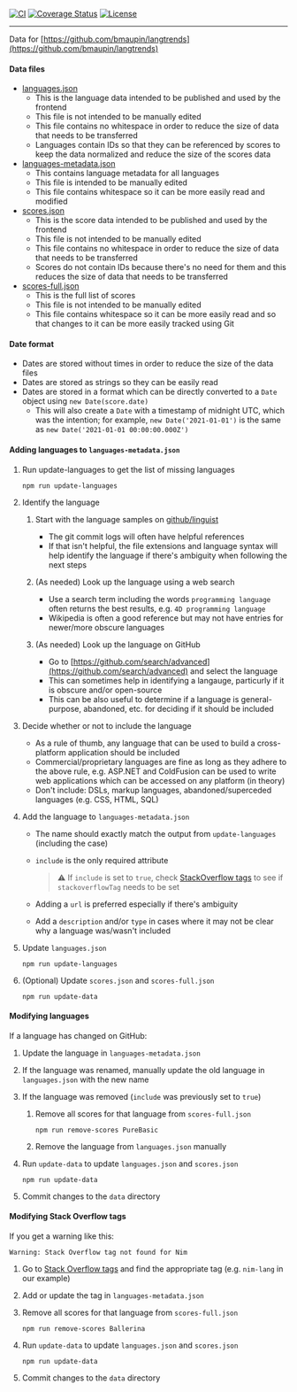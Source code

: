[![CI](https://github.com/bmaupin/langtrends-data/workflows/CI/badge.svg)](https://github.com/bmaupin/langtrends-data/actions)
[![Coverage Status](https://coveralls.io/repos/github/bmaupin/langtrends-data/badge.svg)](https://coveralls.io/github/bmaupin/langtrends-data)
[![License](https://img.shields.io/badge/license-MIT-blue.svg)](https://github.com/bmaupin/langtrends-data/blob/master/LICENSE)

---

Data for [https://github.com/bmaupin/langtrends](https://github.com/bmaupin/langtrends)

#### Data files

- [languages.json](data/languages.json)
  - This is the language data intended to be published and used by the frontend
  - This file is not intended to be manually edited
  - This file contains no whitespace in order to reduce the size of data that needs to be transferred
  - Languages contain IDs so that they can be referenced by scores to keep the data normalized and reduce the size of the scores data
- [languages-metadata.json](data/languages-metadata.json)
  - This contains language metadata for all languages
  - This file is intended to be manually edited
  - This file contains whitespace so it can be more easily read and modified
- [scores.json](data/scores.json)
  - This is the score data intended to be published and used by the frontend
  - This file is not intended to be manually edited
  - This file contains no whitespace in order to reduce the size of data that needs to be transferred
  - Scores do not contain IDs because there's no need for them and this reduces the size of data that needs to be transferred
- [scores-full.json](data/scores-full.json)
  - This is the full list of scores
  - This file is not intended to be manually edited
  - This file contains whitespace so it can be more easily read and so that changes to it can be more easily tracked using Git

#### Date format

- Dates are stored without times in order to reduce the size of the data files
- Dates are stored as strings so they can be easily read
- Dates are stored in a format which can be directly converted to a `Date` object using `new Date(score.date)`
  - This will also create a `Date` with a timestamp of midnight UTC, which was the intention; for example, `new Date('2021-01-01')` is the same as `new Date('2021-01-01 00:00:00.000Z')`

#### Adding languages to `languages-metadata.json`

1. Run update-languages to get the list of missing languages

   ```
   npm run update-languages
   ```

1. Identify the language

   1. Start with the language samples on [github/linguist](https://github.com/github/linguist/tree/master/samples)

      - The git commit logs will often have helpful references
      - If that isn't helpful, the file extensions and language syntax will help identify the language if there's ambiguity when following the next steps

   1. (As needed) Look up the language using a web search

      - Use a search term including the words `programming language` often returns the best results, e.g. `4D programming language`
      - Wikipedia is often a good reference but may not have entries for newer/more obscure languages

   1. (As needed) Look up the language on GitHub

      - Go to [https://github.com/search/advanced](https://github.com/search/advanced) and select the language
      - This can sometimes help in identifying a langauge, particurly if it is obscure and/or open-source
      - This can be also useful to determine if a language is general-purpose, abandoned, etc. for deciding if it should be included

1. Decide whether or not to include the language

   - As a rule of thumb, any language that can be used to build a cross-platform application should be included
   - Commercial/proprietary languages are fine as long as they adhere to the above rule, e.g. ASP.NET and ColdFusion can be used to write web applications which can be accessed on any platform (in theory)
   - Don't include: DSLs, markup languages, abandoned/superceded languages (e.g. CSS, HTML, SQL)

1. Add the language to `languages-metadata.json`

   - The name should exactly match the output from `update-languages` (including the case)
   - `include` is the only required attribute

     > ⚠ If `include` is set to `true`, check [StackOverflow tags](https://stackoverflow.com/tags) to see if `stackoverflowTag` needs to be set

   - Adding a `url` is preferred especially if there's ambiguity
   - Add a `description` and/or `type` in cases where it may not be clear why a language was/wasn't included

1. Update `languages.json`

   ```
   npm run update-languages
   ```

1. (Optional) Update `scores.json` and `scores-full.json`

   ```
   npm run update-data
   ```

#### Modifying languages

If a language has changed on GitHub:

1. Update the language in `languages-metadata.json`

1. If the language was renamed, manually update the old language in `languages.json` with the new name

1. If the language was removed (`include` was previously set to `true`)

   1. Remove all scores for that language from `scores-full.json`

      ```
      npm run remove-scores PureBasic
      ```

   1. Remove the language from `languages.json` manually

1. Run `update-data` to update `languages.json` and `scores.json`

   ```
   npm run update-data
   ```

1. Commit changes to the `data` directory

#### Modifying Stack Overflow tags

If you get a warning like this:

```
Warning: Stack Overflow tag not found for Nim
```

1. Go to [Stack Overflow tags](https://stackoverflow.com/tags) and find the appropriate tag (e.g. `nim-lang` in our example)

1. Add or update the tag in `languages-metadata.json`

1. Remove all scores for that language from `scores-full.json`

   ```
   npm run remove-scores Ballerina
   ```

1. Run `update-data` to update `languages.json` and `scores.json`

   ```
   npm run update-data
   ```

1. Commit changes to the `data` directory
